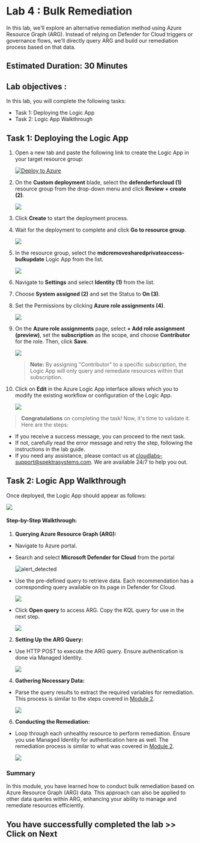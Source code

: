 # **Lab 4 : Bulk Remediation**

In this lab, we'll explore an alternative remediation method using Azure Resource Graph (ARG). Instead of relying on Defender for Cloud triggers or governance flows, we'll directly query ARG and build our remediation process based on that data.

## Estimated Duration: 30 Minutes

## Lab objectives :

In this lab, you will complete the following tasks:

- Task 1: Deploying the Logic App
- Task 2: Logic App Walkthrough

## Task 1: Deploying the Logic App

1. Open a new tab and paste the following link to create the Logic App in your target resource group:

   [![Deploy to Azure](https://aka.ms/deploytoazurebutton)](https://portal.azure.com/#create/Microsoft.Template/uri/https://portal.azure.com/#create/Microsoft.Template/uri/https://raw.githubusercontent.com/CloudLabsAI-Azure/Defender-for-Cloud-v2/main/Instructions/Labs/template/azuredeploybulkremediation.json)  

2. On the **Custom deployment** blade, select the **defenderforcloud (1)** resource group from the drop-down menu and click **Review + create (2)**.

   ![](./images/151.png)

3. Click **Create** to start the deployment process.

4. Wait for the deployment to complete and click **Go to resource group**.

   ![](./images/mod2-gr.png)

5. In the resource group, select the **mdcremovesharedprivateaccess-bulkupdate** Logic App from the list.

   ![](./images/152.png)

6. Navigate to **Settings** and select **Identity (1)** from the list.

7. Choose **System assigned (2)** and set the Status to **On (3)**.

8. Set the Permissions by clicking **Azure role assignments (4)**.

   ![](./images/153.png)

9. On the **Azure role assignments** page, select **+ Add role assignment (preview)**, set the **subscription** as the scope, and choose **Contributor** for the role. Then, click **Save**.   

   ![](./images/154.png)

   > **Note:** By assigning "Contributor" to a specific subscription, the Logic App will only query and remediate resources within that subscription.

10. Click on **Edit** in the Azure Logic App interface allows which you to modify the existing workflow or configuration of the Logic App.

    ![](./images/157.png)

> **Congratulations** on completing the task! Now, it's time to validate it. Here are the steps:
   - If you receive a success message, you can proceed to the next task.
   - If not, carefully read the error message and retry the step, following the instructions in the lab guide.
   - If you need any assistance, please contact us at cloudlabs-support@spektrasystems.com. We are available 24/7 to help you out.
 
<validation step="b68068ee-3edd-4d46-93e8-295ca9d07975" />

## Task 2: Logic App Walkthrough

Once deployed, the Logic App should appear as follows:

![](./images/bulk-update-1.png)

#### Step-by-Step Walkthrough:

1. **Querying Azure Resource Graph (ARG):**
   
- Navigate to Azure portal.

- Search and select **Microsoft Defender for Cloud** from the portal

   ![alert_detected](images/mls2.png)

- Use the pre-defined query to retrieve data. Each recommendation has a corresponding query available on its page in Defender for Cloud.

   ![](./images/bulk-update-step-1-a.png)

- Click **Open query** to access ARG. Copy the KQL query for use in the next step.

   ![](./images/bulk-update-step-1-b.png)

2. **Setting Up the ARG Query:**
   
- Use HTTP POST to execute the ARG query. Ensure authentication is done via Managed Identity.

   ![](./images/bulk-update-step-2.png)

4. **Gathering Necessary Data:**
   
- Parse the query results to extract the required variables for remediation. This process is similar to the steps covered in [Module 2](./Module%202%20-%20Writing%20Logic%20App.md).

   ![](./images/bulk-update-step-3.png)

6. **Conducting the Remediation:**
   
- Loop through each unhealthy resource to perform remediation. Ensure you use Managed Identity for authentication here as well. The remediation process is similar to what was covered in [Module 2](./Module%202%20-%20Writing%20Logic%20App.md).

   ![](./images/bulk-update-step-4.png)

### Summary

In this module, you have learned how to conduct bulk remediation based on Azure Resource Graph (ARG) data. This approach can also be applied to other data queries within ARG, enhancing your ability to manage and remediate resources efficiently.

## You have successfully completed the lab >> Click on Next
